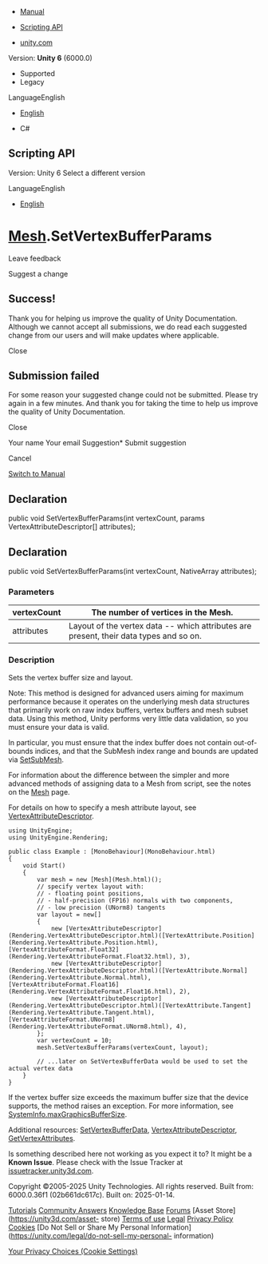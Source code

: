 [ ]()

  * [Manual](../Manual/index.html)
  * [Scripting API](../ScriptReference/index.html)

  * [unity.com](https://unity.com/)

Version: **Unity 6** (6000.0)

  * Supported
  * Legacy

LanguageEnglish

  * [English]()

  * C#

[ ](https://docs.unity3d.com)

## Scripting API

Version: Unity 6 Select a different version

LanguageEnglish

  * [English]()

#  [Mesh](Mesh.html).SetVertexBufferParams

Leave feedback

Suggest a change

## Success!

Thank you for helping us improve the quality of Unity Documentation. Although
we cannot accept all submissions, we do read each suggested change from our
users and will make updates where applicable.

Close

## Submission failed

For some reason your suggested change could not be submitted. Please <a>try
again</a> in a few minutes. And thank you for taking the time to help us
improve the quality of Unity Documentation.

Close

Your name Your email Suggestion* Submit suggestion

Cancel

[Switch to Manual](../Manual/class-Mesh.html "Go to Mesh Component in the
Manual")

## Declaration

public void SetVertexBufferParams(int vertexCount, params
VertexAttributeDescriptor[] attributes);

## Declaration

public void SetVertexBufferParams(int vertexCount,
NativeArray<VertexAttributeDescriptor> attributes);

### Parameters

vertexCount | The number of vertices in the Mesh.  
---|---  
attributes | Layout of the vertex data -- which attributes are present, their data types and so on.  
  
### Description

Sets the vertex buffer size and layout.

Note: This method is designed for advanced users aiming for maximum
performance because it operates on the underlying mesh data structures that
primarily work on raw index buffers, vertex buffers and mesh subset data.
Using this method, Unity performs very little data validation, so you must
ensure your data is valid.  
  
In particular, you must ensure that the index buffer does not contain out-of-
bounds indices, and that the SubMesh index range and bounds are updated via
[SetSubMesh](Mesh.SetSubMesh.html).  
  
For information about the difference between the simpler and more advanced
methods of assigning data to a Mesh from script, see the notes on the
[Mesh](Mesh.html) page.  
  
For details on how to specify a mesh attribute layout, see
[VertexAttributeDescriptor](Rendering.VertexAttributeDescriptor.html).

    
    
    using UnityEngine;
    using UnityEngine.Rendering;  
      
    public class Example : [MonoBehaviour](MonoBehaviour.html)
    {
        void Start()
        {
            var mesh = new [Mesh](Mesh.html)();
            // specify vertex layout with:
            // - floating point positions,
            // - half-precision (FP16) normals with two components,
            // - low precision (UNorm8) tangents
            var layout = new[]
            {
                new [VertexAttributeDescriptor](Rendering.VertexAttributeDescriptor.html)([VertexAttribute.Position](Rendering.VertexAttribute.Position.html), [VertexAttributeFormat.Float32](Rendering.VertexAttributeFormat.Float32.html), 3),
                new [VertexAttributeDescriptor](Rendering.VertexAttributeDescriptor.html)([VertexAttribute.Normal](Rendering.VertexAttribute.Normal.html), [VertexAttributeFormat.Float16](Rendering.VertexAttributeFormat.Float16.html), 2),
                new [VertexAttributeDescriptor](Rendering.VertexAttributeDescriptor.html)([VertexAttribute.Tangent](Rendering.VertexAttribute.Tangent.html), [VertexAttributeFormat.UNorm8](Rendering.VertexAttributeFormat.UNorm8.html), 4),
            };
            var vertexCount = 10;
            mesh.SetVertexBufferParams(vertexCount, layout);  
      
            // ...later on SetVertexBufferData would be used to set the actual vertex data
        }
    }
    

If the vertex buffer size exceeds the maximum buffer size that the device
supports, the method raises an exception. For more information, see
[SystemInfo.maxGraphicsBufferSize](SystemInfo-maxGraphicsBufferSize.html).  
  
Additional resources: [SetVertexBufferData](Mesh.SetVertexBufferData.html),
[VertexAttributeDescriptor](Rendering.VertexAttributeDescriptor.html),
[GetVertexAttributes](Mesh.GetVertexAttributes.html).

Is something described here not working as you expect it to? It might be a
**Known Issue**. Please check with the Issue Tracker at
[issuetracker.unity3d.com](https://issuetracker.unity3d.com).

Copyright ©2005-2025 Unity Technologies. All rights reserved. Built from:
6000.0.36f1 (02b661dc617c). Built on: 2025-01-14.

[Tutorials](https://unity3d.com/learn) [Community
Answers](https://answers.unity3d.com) [Knowledge
Base](https://support.unity3d.com/hc/en-us)
[Forums](https://forum.unity3d.com) [Asset Store](https://unity3d.com/asset-
store) [Terms of use](https://docs.unity3d.com/Manual/TermsOfUse.html)
[Legal](https://unity.com/legal) [Privacy
Policy](https://unity.com/legal/privacy-policy)
[Cookies](https://unity.com/legal/cookie-policy) [Do Not Sell or Share My
Personal Information](https://unity.com/legal/do-not-sell-my-personal-
information)

[Your Privacy Choices (Cookie Settings)](javascript:void\(0\);)

